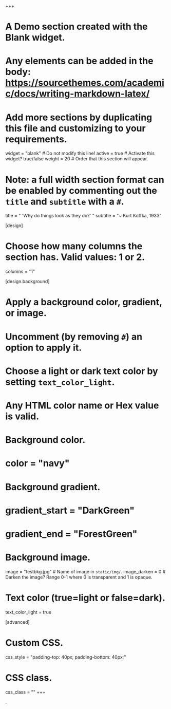 +++
# A Demo section created with the Blank widget.
# Any elements can be added in the body: https://sourcethemes.com/academic/docs/writing-markdown-latex/
# Add more sections by duplicating this file and customizing to your requirements.

widget = "blank"  # Do not modify this line!
active = true  # Activate this widget? true/false
weight = 20  # Order that this section will appear.

# Note: a full width section format can be enabled by commenting out the `title` and `subtitle` with a `#`.
title = " 'Why do things look as they do?' "
subtitle = "~ Kurt Koffka, 1933"

[design]
  # Choose how many columns the section has. Valid values: 1 or 2.
  columns = "1"

[design.background]
  # Apply a background color, gradient, or image.
  #   Uncomment (by removing `#`) an option to apply it.
  #   Choose a light or dark text color by setting `text_color_light`.
  #   Any HTML color name or Hex value is valid.

  # Background color.
  # color = "navy"
  
  # Background gradient.
  # gradient_start = "DarkGreen"
  # gradient_end = "ForestGreen"
  
  # Background image.
  image = "testbkg.jpg"  # Name of image in `static/img/`.
  image_darken = 0  # Darken the image? Range 0-1 where 0 is transparent and 1 is opaque.

  # Text color (true=light or false=dark).
  text_color_light = true

[advanced]
 # Custom CSS. 
 css_style = "padding-top: 40px; padding-bottom: 40px;"
 
 # CSS class.
 css_class = ""
+++
  
  
  
  
  
  
  . 
